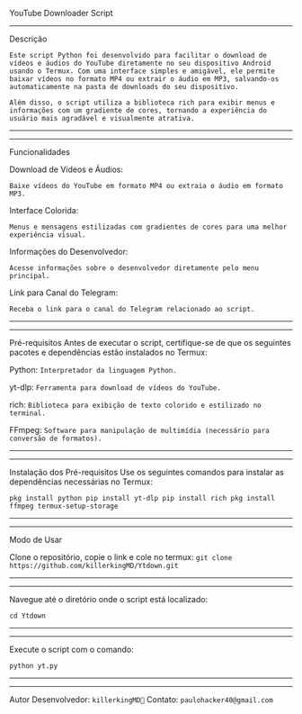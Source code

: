 YouTube Downloader Script
***

Descrição

`Este script Python foi desenvolvido para facilitar o download de vídeos e áudios do YouTube diretamente no seu dispositivo Android usando o Termux. Com uma interface simples e amigável, ele permite baixar vídeos no formato MP4 ou extrair o áudio em MP3, salvando-os automaticamente na pasta de downloads do seu dispositivo.`

`Além disso, o script utiliza a biblioteca rich para exibir menus e informações com um gradiente de cores, tornando a experiência do usuário mais agradável e visualmente atrativa.`
***

***


Funcionalidades

Download de Vídeos e Áudios:

`Baixe vídeos do YouTube em formato MP4 ou extraia o áudio em formato MP3.`

Interface Colorida:

`Menus e mensagens estilizadas com gradientes de cores para uma melhor experiência visual.`

Informações do Desenvolvedor:

`Acesse informações sobre o desenvolvedor diretamente pelo menu principal.`


Link para Canal do Telegram:

`Receba o link para o canal do Telegram relacionado ao script.`
***

***

Pré-requisitos
Antes de executar o script, certifique-se de que os seguintes pacotes e dependências estão instalados no Termux:

Python: `Interpretador da linguagem Python.`

yt-dlp: `Ferramenta para download de vídeos do YouTube.`

rich: `Biblioteca para exibição de texto colorido e estilizado no terminal.`

FFmpeg: `Software para manipulação de multimídia (necessário para conversão de formatos).`
***
***

Instalação dos Pré-requisitos
Use os seguintes comandos para instalar as dependências necessárias no Termux:

`pkg install python
pip install yt-dlp
pip install rich
pkg install ffmpeg
termux-setup-storage`
***
***

Modo de Usar


Clone o repositório, copie o link e cole no termux: `git clone https://github.com/killerkingMD/Ytdown.git`
***

***
Navegue até o diretório onde o script está localizado:

`cd Ytdown`
***

***

Execute o script com o comando:

`python yt.py`
***

***

Autor
Desenvolvedor: `killerkingMD👑`
Contato: `paulohacker40@gmail.com`




